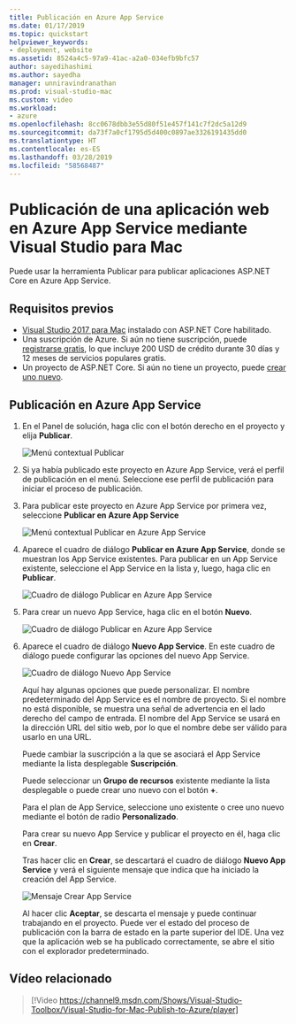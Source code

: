 ```yaml
---
title: Publicación en Azure App Service
ms.date: 01/17/2019
ms.topic: quickstart
helpviewer_keywords:
- deployment, website
ms.assetid: 8524a4c5-97a9-41ac-a2a0-034efb9bfc57
author: sayedihashimi
ms.author: sayedha
manager: unniravindranathan
ms.prod: visual-studio-mac
ms.custom: video
ms.workload:
- azure
ms.openlocfilehash: 8cc0678dbb3e55d80f51e457f141c7f2dc5a12d9
ms.sourcegitcommit: da73f7a0cf1795d5d400c0897ae3326191435dd0
ms.translationtype: HT
ms.contentlocale: es-ES
ms.lasthandoff: 03/28/2019
ms.locfileid: "58568487"
---
```

# <a name="publish-a-web-app-to-azure-app-service-using-visual-studio-for-mac"></a>Publicación de una aplicación web en Azure App Service mediante Visual Studio para Mac

Puede usar la herramienta Publicar para publicar aplicaciones ASP.NET Core en Azure App Service.

## <a name="prerequisites"></a>Requisitos previos

 - [Visual Studio 2017 para Mac](https://visualstudio.microsoft.com/downloads/?utm_medium=microsoft&utm_source=docs.microsoft.com&utm_campaign=inline+link&utm_content=download+vs4mac2017) instalado con ASP.NET Core habilitado.
 - Una suscripción de Azure. Si aún no tiene suscripción, puede [registrarse gratis](https://azure.microsoft.com/free/dotnet/), lo que incluye 200 USD de crédito durante 30 días y 12 meses de servicios populares gratis.
 - Un proyecto de ASP.NET Core. Si aún no tiene un proyecto, puede [crear uno nuevo](https://docs.microsoft.com/visualstudio/mac/create-new-projects?view=vsmac-2017).

## <a name="publish-to-azure-app-service"></a>Publicación en Azure App Service

 1. En el Panel de solución, haga clic con el botón derecho en el proyecto y elija **Publicar**.

    ![Menú contextual Publicar](media/publish-context-menu.png)

 2. Si ya había publicado este proyecto en Azure App Service, verá el perfil de publicación en el menú. Seleccione ese perfil de publicación para iniciar el proceso de publicación.

 3. Para publicar este proyecto en Azure App Service por primera vez, seleccione **Publicar en Azure App Service**

    ![Menú contextual Publicar en Azure App Service](media/publish-to-azure-context-menu.png)

 4. Aparece el cuadro de diálogo **Publicar en Azure App Service**, donde se muestran los App Service existentes. Para publicar en un App Service existente, seleccione el App Service en la lista y, luego, haga clic en **Publicar**.

    ![Cuadro de diálogo Publicar en Azure App Service](media/publish-to-app-service-dialog.png)

 5. Para crear un nuevo App Service, haga clic en el botón **Nuevo**.

    ![Cuadro de diálogo Publicar en Azure App Service](media/publish-to-app-service-dialog-new-selected.png)

 6. Aparece el cuadro de diálogo **Nuevo App Service**. En este cuadro de diálogo puede configurar las opciones del nuevo App Service.

    ![Cuadro de diálogo Nuevo App Service](media/publish-new-app-service.png)

    Aquí hay algunas opciones que puede personalizar. El nombre predeterminado del App Service es el nombre de proyecto. Si el nombre no está disponible, se muestra una señal de advertencia en el lado derecho del campo de entrada. El nombre del App Service se usará en la dirección URL del sitio web, por lo que el nombre debe ser válido para usarlo en una URL.

    Puede cambiar la suscripción a la que se asociará el App Service mediante la lista desplegable **Suscripción**.

    Puede seleccionar un **Grupo de recursos** existente mediante la lista desplegable o puede crear uno nuevo con el botón **+**.

    Para el plan de App Service, seleccione uno existente o cree uno nuevo mediante el botón de radio **Personalizado**.

    Para crear su nuevo App Service y publicar el proyecto en él, haga clic en **Crear**.

    Tras hacer clic en **Crear**, se descartará el cuadro de diálogo **Nuevo App Service** y verá el siguiente mensaje que indica que ha iniciado la creación del App Service.

      ![Mensaje Crear App Service](media/publish-create-app-service-message.png)

    Al hacer clic **Aceptar**, se descarta el mensaje y puede continuar trabajando en el proyecto. Puede ver el estado del proceso de publicación con la barra de estado en la parte superior del IDE. Una vez que la aplicación web se ha publicado correctamente, se abre el sitio con el explorador predeterminado.

## <a name="related-video"></a>Vídeo relacionado

> [!Video https://channel9.msdn.com/Shows/Visual-Studio-Toolbox/Visual-Studio-for-Mac-Publish-to-Azure/player]
